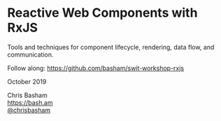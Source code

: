 # Reactive Web Components with RxJS

Tools and techniques for component lifecycle, rendering, data flow, and communication.

Follow along: https://github.com/basham/swit-workshop-rxjs

October 2019

Chris Basham  
https://bash.am  
[@chrisbasham](https://twitter.com/chrisbasham)
